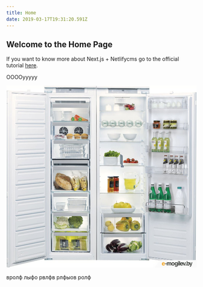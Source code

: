 ```yaml
---
title: Home
date: 2019-03-17T19:31:20.591Z
---
```

## Welcome to the Home Page

If you want to know more about Next.js + Netlifycms go to the official tutorial [here](https://www.netlifycms.org/docs/nextjs/).

ООООууууу

![](/static/img/2.jpg "Холодильник")

вролф лыфо рвлфв рлфыов ролф